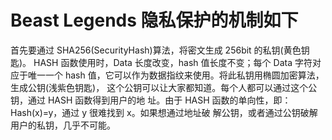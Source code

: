 # Beast Legends 隐私保护的机制如下

首先要通过 SHA256(SecurityHash)算法，将密文生成 256bit 的私钥(黄色钥匙)。 HASH 函数使用时，Data 长度改变，hash 值长度不变；每个 Data 字符对应于唯一一个 hash 值，它可以作为数据指纹来使用。将此私钥用椭圆加密算法，生成公钥(浅紫色钥匙)， 这个公钥可以让大家都知道。每个人都可以通过这个公钥，通过 HASH 函数得到用户的地 址。由于 HASH 函数的单向性，即：Hash(x)=y，通过 y 很难找到 x。如果想通过地址破 解公钥，或者通过公钥破解用户的私钥，几乎不可能。
